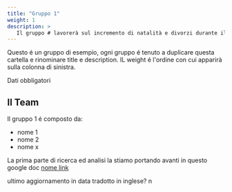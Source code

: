 ```yaml
---
title: "Gruppo 1"
weight: 1
description: >
   Il gruppo # lavorerà sul incremento di natalità e divorzi durante il lockdown
---
```


Questo é un gruppo di esempio, ogni gruppo é tenuto a duplicare questa cartella e rinominare title e description.
IL weight é l'ordine con cui apparirà sulla colonna di sinistra.

Dati obbligatori

## Il Team

Il gruppo 1 é composto da:

* nome 1  
* nome 2  
* nome x  

La prima parte di ricerca ed analisi la stiamo portando avanti in questo google doc [nome link](url)

ultimo aggiornamento in data
tradotto in inglese?
n
